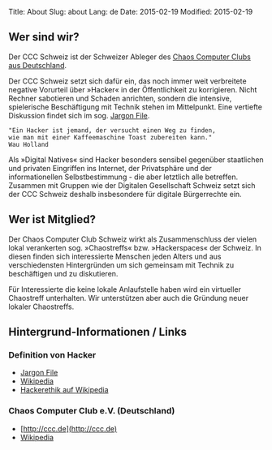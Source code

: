 Title: About
Slug: about
Lang: de
Date: 2015-02-19
Modified: 2015-02-19

## Wer sind wir?

Der CCC Schweiz ist der Schweizer Ableger des
[Chaos Computer Clubs aus Deutschland](http://wwww.ccc.de).

Der CCC Schweiz setzt sich dafür ein, das noch immer weit verbreitete
negative Vorurteil über »Hacker« in der Öffentlichkeit zu korrigieren.
Nicht Rechner sabotieren und Schaden anrichten, sondern die intensive,
spielerische Beschäftigung mit Technik stehen im Mittelpunkt.
Eine vertiefte Diskussion findet sich im sog.
[Jargon File](http://www.catb.org/jargon/html/H/hacker.html).

    "Ein Hacker ist jemand, der versucht einen Weg zu finden, 
    wie man mit einer Kaffeemaschine Toast zubereiten kann."
    Wau Holland

Als »Digital Natives« sind Hacker besonders sensibel gegenüber
staatlichen und privaten Eingriffen ins Internet, der Privatsphäre und
der informationellen Selbstbestimmung - die aber letztlich alle betreffen.
Zusammen mit Gruppen wie der Digitalen Gesellschaft Schweiz setzt sich
der CCC Schweiz deshalb insbesondere für digitale Bürgerrechte ein.

## Wer ist Mitglied?

Der Chaos Computer Club Schweiz wirkt als Zusammenschluss der vielen
lokal verankerten sog. »Chaostreffs« bzw. »Hackerspaces« der Schweiz.
In diesen finden sich interessierte Menschen jeden Alters und aus
verschiedensten Hintergründen um sich gemeinsam mit Technik zu beschäftigen
und zu diskutieren.

Für Interessierte die keine lokale Anlaufstelle haben wird ein virtueller
Chaostreff unterhalten. 
Wir unterstützen aber auch die Gründung neuer lokaler Chaostreffs.

## Hintergrund-Informationen / Links

### Definition von Hacker

* [Jargon File](http://www.catb.org/jargon/html/H/hacker.html)
* [Wikipedia](http://de.wikipedia.org/wiki/Hacker)
* [Hackerethik auf Wikipedia](http://de.wikipedia.org/wiki/Hackerethik)

### Chaos Computer Club e.V. (Deutschland)

* [http://ccc.de](http://ccc.de)
* [Wikipedia](https://de.wikipedia.org/wiki/Chaos_Computer_Club)
